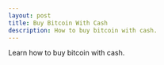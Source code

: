 ```yaml
---
layout: post
title: Buy Bitcoin With Cash
description: How to buy bitcoin with cash.
---
```


<p>Learn how to buy bitcoin with cash.